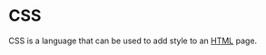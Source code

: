 # CSS













CSS is a language that can be used to add style to an [HTML](/wiki/HTML) page.







